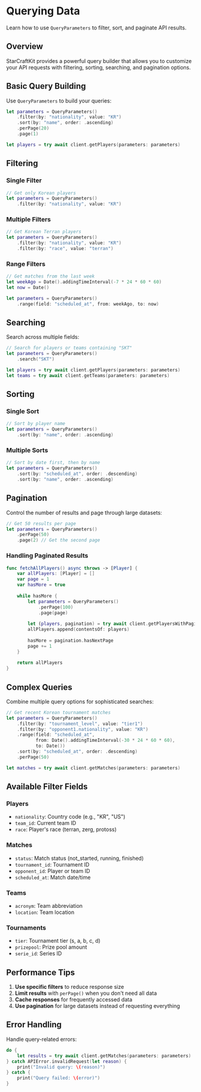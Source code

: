 # Querying Data

Learn how to use ``QueryParameters`` to filter, sort, and paginate API results.

## Overview

StarCraftKit provides a powerful query builder that allows you to customize your API requests with filtering, sorting, searching, and pagination options.

## Basic Query Building

Use ``QueryParameters`` to build your queries:

```swift
let parameters = QueryParameters()
    .filter(by: "nationality", value: "KR")
    .sort(by: "name", order: .ascending)
    .perPage(20)
    .page(1)

let players = try await client.getPlayers(parameters: parameters)
```

## Filtering

### Single Filter

```swift
// Get only Korean players
let parameters = QueryParameters()
    .filter(by: "nationality", value: "KR")
```

### Multiple Filters

```swift
// Get Korean Terran players
let parameters = QueryParameters()
    .filter(by: "nationality", value: "KR")
    .filter(by: "race", value: "terran")
```

### Range Filters

```swift
// Get matches from the last week
let weekAgo = Date().addingTimeInterval(-7 * 24 * 60 * 60)
let now = Date()

let parameters = QueryParameters()
    .range(field: "scheduled_at", from: weekAgo, to: now)
```

## Searching

Search across multiple fields:

```swift
// Search for players or teams containing "SKT"
let parameters = QueryParameters()
    .search("SKT")

let players = try await client.getPlayers(parameters: parameters)
let teams = try await client.getTeams(parameters: parameters)
```

## Sorting

### Single Sort

```swift
// Sort by player name
let parameters = QueryParameters()
    .sort(by: "name", order: .ascending)
```

### Multiple Sorts

```swift
// Sort by date first, then by name
let parameters = QueryParameters()
    .sort(by: "scheduled_at", order: .descending)
    .sort(by: "name", order: .ascending)
```

## Pagination

Control the number of results and page through large datasets:

```swift
// Get 50 results per page
let parameters = QueryParameters()
    .perPage(50)
    .page(2) // Get the second page
```

### Handling Paginated Results

```swift
func fetchAllPlayers() async throws -> [Player] {
    var allPlayers: [Player] = []
    var page = 1
    var hasMore = true
    
    while hasMore {
        let parameters = QueryParameters()
            .perPage(100)
            .page(page)
        
        let (players, pagination) = try await client.getPlayersWithPagination(parameters: parameters)
        allPlayers.append(contentsOf: players)
        
        hasMore = pagination.hasNextPage
        page += 1
    }
    
    return allPlayers
}
```

## Complex Queries

Combine multiple query options for sophisticated searches:

```swift
// Get recent Korean tournament matches
let parameters = QueryParameters()
    .filter(by: "tournament_level", value: "tier1")
    .filter(by: "opponent1.nationality", value: "KR")
    .range(field: "scheduled_at", 
           from: Date().addingTimeInterval(-30 * 24 * 60 * 60),
           to: Date())
    .sort(by: "scheduled_at", order: .descending)
    .perPage(50)

let matches = try await client.getMatches(parameters: parameters)
```

## Available Filter Fields

### Players
- `nationality`: Country code (e.g., "KR", "US")
- `team_id`: Current team ID
- `race`: Player's race (terran, zerg, protoss)

### Matches
- `status`: Match status (not_started, running, finished)
- `tournament_id`: Tournament ID
- `opponent_id`: Player or team ID
- `scheduled_at`: Match date/time

### Teams
- `acronym`: Team abbreviation
- `location`: Team location

### Tournaments
- `tier`: Tournament tier (s, a, b, c, d)
- `prizepool`: Prize pool amount
- `serie_id`: Series ID

## Performance Tips

1. **Use specific filters** to reduce response size
2. **Limit results** with `perPage()` when you don't need all data
3. **Cache responses** for frequently accessed data
4. **Use pagination** for large datasets instead of requesting everything

## Error Handling

Handle query-related errors:

```swift
do {
    let results = try await client.getMatches(parameters: parameters)
} catch APIError.invalidRequest(let reason) {
    print("Invalid query: \(reason)")
} catch {
    print("Query failed: \(error)")
}
```